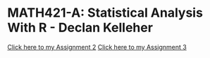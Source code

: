 # MATH421-A: Statistical Analysis With R - Declan Kelleher
[Click here to my Assignment 2](assignment2.html)
[Click here to my Assignment 3](assignment3.html)
